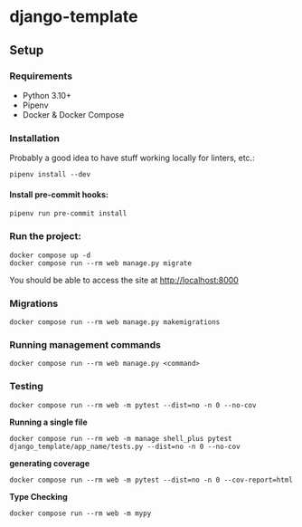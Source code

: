 # django-template

## Setup

### Requirements

-   Python 3.10+
-   Pipenv
-   Docker & Docker Compose

### Installation

Probably a good idea to have stuff working locally for linters, etc.:

```console
pipenv install --dev
```

#### Install pre-commit hooks:

```console
pipenv run pre-commit install
```

### Run the project:

```console
docker compose up -d
docker compose run --rm web manage.py migrate
```

You should be able to access the site at [http://localhost:8000](http://localhost:8000)

### Migrations

```console
docker compose run --rm web manage.py makemigrations
```

### Running management commands

```console
docker compose run --rm web manage.py <command>
```

### Testing

```console
docker compose run --rm web -m pytest --dist=no -n 0 --no-cov
```

**Running a single file**
```console
docker compose run --rm web -m manage shell_plus pytest django_template/app_name/tests.py --dist=no -n 0 --no-cov
```

**generating coverage**

```console
docker compose run --rm web -m pytest --dist=no -n 0 --cov-report=html
```

**Type Checking**

```console
docker compose run --rm web -m mypy
```
